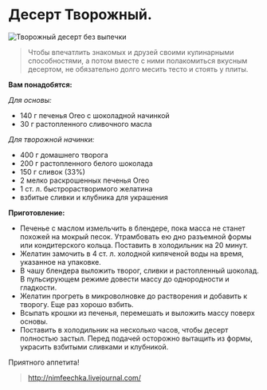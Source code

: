 # Десерт Творожный.

![Творожный десерт без выпечки](/images/Kulinar/Desert/tvorog_desert.jpg 'Творожный десерт без выпечки')

> Чтобы впечатлить знакомых и друзей своими кулинарными способностями, а потом вместе с ними полакомиться вкусным десертом, не обязательно долго месить тесто и стоять у плиты.

**Вам понадобятся:**

_Для основы:_

- 140 г печенья Oreo с шоколадной начинкой
- 30 г растопленного сливочного масла

_Для творожной начинки:_

- 400 г домашнего творога
- 200 г растопленного белого шоколада
- 150 г сливок (33%)
- 2 мелко раскрошенных печенья Oreo
- 1 ст. л. быстрорастворимого желатина
- взбитые сливки и клубника для украшения

**Приготовление:**

- Печенье с маслом измельчить в блендере, пока масса не станет похожей на мокрый песок. Утрамбовать ею дно разъемной формы или кондитерского кольца. Поставить в холодильник на 20 минут.
- Желатин замочить в 4 ст. л. холодной кипяченой воды на время, указанное на упаковке.
- В чашу блендера выложить творог, сливки и растопленный шоколад. В пульсирующем режиме довести массу до однородности и гладкости.
- Желатин прогреть в микроволновке до растворения и добавить к творогу. Еще раз хорошо взбить.
- Всыпать крошки из печенья, перемешать и выложить массу поверх основы.
- Поставить в холодильник на несколько часов, чтобы десерт полностью застыл. Перед подачей осторожно вытащить из формы, украсить взбитыми сливками и клубникой.

Приятного аппетита!

> http://nimfeechka.livejournal.com/
